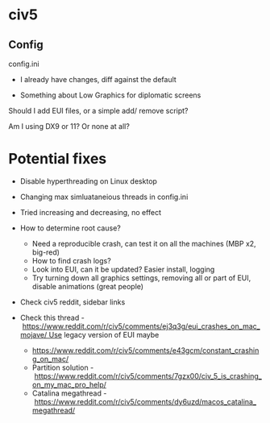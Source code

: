 # civ5

## Config
config.ini
- I already have changes, diff against the default

- Something about Low Graphics for diplomatic screens

Should I add EUI files, or a simple add/ remove script?

Am I using DX9 or 11? Or none at all?

# Potential fixes
- Disable hyperthreading on Linux desktop

- Changing max simluataneious threads in config.ini
 - Tried increasing and decreasing, no effect
- How to determine root cause?
	- Need a reproducible crash, can test it on all the machines (MBP x2, big-red)
	- How to find crash logs?
	- Look into EUI, can it be updated? Easier install, logging
	- Try turning down all graphics settings, removing all or part of EUI, disable animations (great people)
- Check civ5 reddit, sidebar links
- Check this thread - https://www.reddit.com/r/civ5/comments/ej3q3g/eui_crashes_on_mac_mojave/ Use legacy version of EUI maybe
	- https://www.reddit.com/r/civ5/comments/e43gcm/constant_crashing_on_mac/
	- Partition solution - https://www.reddit.com/r/civ5/comments/7gzx00/civ_5_is_crashing_on_my_mac_pro_help/
	- Catalina megathread - https://www.reddit.com/r/civ5/comments/dy6uzd/macos_catalina_megathread/
